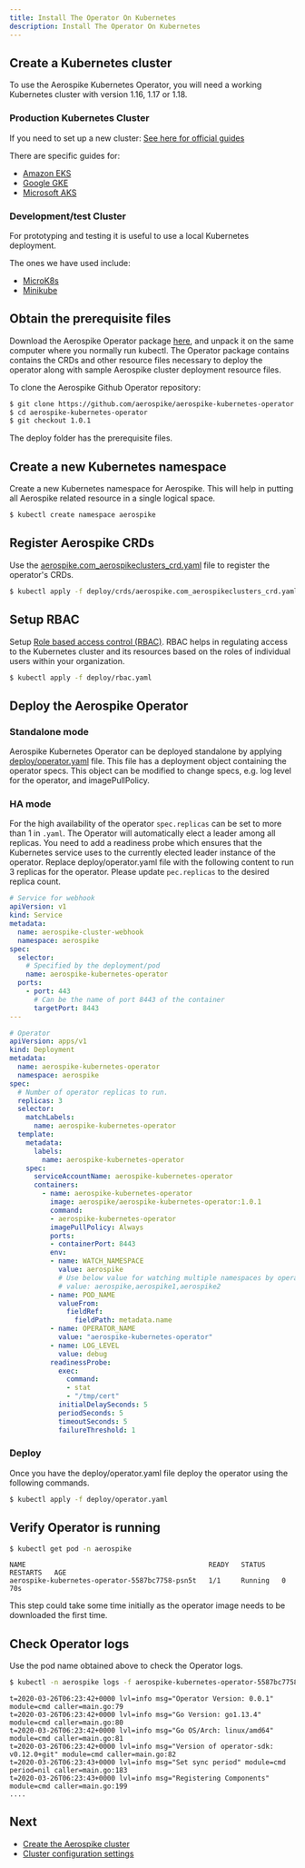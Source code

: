 ```yaml
---
title: Install The Operator On Kubernetes
description: Install The Operator On Kubernetes
---
```



## Create a Kubernetes cluster

To use the Aerospike Kubernetes Operator, you will need a working Kubernetes cluster with version 1.16, 1.17 or 1.18.

### Production Kubernetes Cluster

If you need to set up a new cluster: [See here for official guides](https://kubernetes.io/docs/setup/production-environment/)

There are specific guides for:

* [Amazon EKS](https://docs.aws.amazon.com/eks/latest/userguide/create-cluster.html)
* [Google GKE](https://cloud.google.com/kubernetes-engine/docs/how-to/creating-a-zonal-cluster)
* [Microsoft AKS](https://docs.microsoft.com/en-us/azure/aks/tutorial-kubernetes-deploy-cluster)

### Development/test Cluster

For prototyping and testing it is useful to use a local Kubernetes deployment.

The ones we have used include:

* [MicroK8s](https://microk8s.io/)
* [Minikube](https://github.com/kubernetes/minikube)

## Obtain the prerequisite files

Download the Aerospike Operator package [here](https://github.com/aerospike/aerospike-kubernetes-operator/tree/1.0.1/deploy/), and unpack it on the same computer where you normally run kubectl. The Operator package contains contains the CRDs and other resource files necessary to deploy the operator along with sample Aerospike cluster deployment resource files.

To clone the Aerospike Github Operator repository:

```sh
$ git clone https://github.com/aerospike/aerospike-kubernetes-operator.git
$ cd aerospike-kubernetes-operator
$ git checkout 1.0.1
```

The deploy folder has the prerequisite files.

## Create a new Kubernetes namespace

Create a new Kubernetes namespace for Aerospike. This will help in putting all Aerospike related resource in a single logical space.

```sh
$ kubectl create namespace aerospike
```

## Register Aerospike CRDs

Use the [aerospike.com_aerospikeclusters_crd.yaml](https://github.com/aerospike/aerospike-kubernetes-operator/tree/1.0.1/deploy/crds/aerospike.com_aerospikeclusters_crd.yaml) file to register the operator's CRDs.

```sh
$ kubectl apply -f deploy/crds/aerospike.com_aerospikeclusters_crd.yaml
```

## Setup RBAC

Setup [Role based access control (RBAC)](https://kubernetes.io/docs/reference/access-authn-authz/rbac/). RBAC helps in regulating access to the Kubernetes cluster and its resources based on the roles of individual users within your organization.

```sh
$ kubectl apply -f deploy/rbac.yaml
```

## Deploy the Aerospike Operator

### Standalone mode
Aerospike Kubernetes Operator can be deployed standalone by applying [deploy/operator.yaml](https://github.com/aerospike/aerospike-kubernetes-operator/tree/1.0.1/deploy/operator.yaml) file. This file has a deployment object containing the operator specs. This object can be modified to change specs, e.g. log level for the operator, and imagePullPolicy.

### HA mode
For the high availability of the operator `spec.replicas` can be set to more than 1 in `.yaml`. The Operator will automatically elect a leader among all replicas. You need to add a readiness probe which ensures that the Kubernetes service uses to the currently elected leader instance of the operator. Replace deploy/operator.yaml file with the following content to run 3 replicas for the operator. Please update `pec.replicas` to the desired replica count.

```yaml
# Service for webhook
apiVersion: v1
kind: Service
metadata:
  name: aerospike-cluster-webhook
  namespace: aerospike
spec:
  selector:
    # Specified by the deployment/pod
    name: aerospike-kubernetes-operator
  ports:
    - port: 443
      # Can be the name of port 8443 of the container
      targetPort: 8443
---

# Operator
apiVersion: apps/v1
kind: Deployment
metadata:
  name: aerospike-kubernetes-operator
  namespace: aerospike
spec:
  # Number of operator replicas to run.
  replicas: 3
  selector:
    matchLabels:
      name: aerospike-kubernetes-operator
  template:
    metadata:
      labels:
        name: aerospike-kubernetes-operator
    spec:
      serviceAccountName: aerospike-kubernetes-operator
      containers:
        - name: aerospike-kubernetes-operator
          image: aerospike/aerospike-kubernetes-operator:1.0.1
          command:
          - aerospike-kubernetes-operator
          imagePullPolicy: Always
          ports:
          - containerPort: 8443
          env:
          - name: WATCH_NAMESPACE
            value: aerospike
            # Use below value for watching multiple namespaces by operator
            # value: aerospike,aerospike1,aerospike2
          - name: POD_NAME
            valueFrom:
              fieldRef:
                fieldPath: metadata.name
          - name: OPERATOR_NAME
            value: "aerospike-kubernetes-operator"
          - name: LOG_LEVEL
            value: debug
          readinessProbe:
            exec:
              command:
              - stat
              - "/tmp/cert"
            initialDelaySeconds: 5
            periodSeconds: 5
            timeoutSeconds: 5
            failureThreshold: 1
```


### Deploy

Once you have the  deploy/operator.yaml file deploy the operator using the following commands.
```sh
$ kubectl apply -f deploy/operator.yaml
```

## Verify Operator is running

```sh
$ kubectl get pod -n aerospike
```

```
NAME                                             READY   STATUS    RESTARTS   AGE
aerospike-kubernetes-operator-5587bc7758-psn5t   1/1     Running   0          70s
```

This step could take some time initially as the operator image needs to be downloaded the first time.

## Check Operator logs

Use the pod name obtained above to check the Operator logs.
```sh
$ kubectl -n aerospike logs -f aerospike-kubernetes-operator-5587bc7758-psn5t
```
```
t=2020-03-26T06:23:42+0000 lvl=info msg="Operator Version: 0.0.1" module=cmd caller=main.go:79
t=2020-03-26T06:23:42+0000 lvl=info msg="Go Version: go1.13.4" module=cmd caller=main.go:80
t=2020-03-26T06:23:42+0000 lvl=info msg="Go OS/Arch: linux/amd64" module=cmd caller=main.go:81
t=2020-03-26T06:23:42+0000 lvl=info msg="Version of operator-sdk: v0.12.0+git" module=cmd caller=main.go:82
t=2020-03-26T06:23:43+0000 lvl=info msg="Set sync period" module=cmd period=nil caller=main.go:183
t=2020-03-26T06:23:43+0000 lvl=info msg="Registering Components" module=cmd caller=main.go:199
....
```

## Next
 - [Create the Aerospike cluster](Create-Aerospike-cluster.md)
 - [Cluster configuration settings](Cluster-configuration-settings.md)
